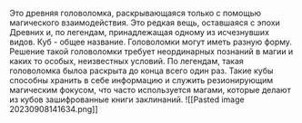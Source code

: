
Это древняя головоломка, раскрывающаяся только с помощью магического взаимодействия. 
Это редкая вещь, оставшаяся с эпохи Древних и, по легендам, принадлежащая одному из исчезнувших видов. 
Куб - общее название. Головоломки могут иметь разную форму. 
Решение такой головоломки требует неординарных познаний в магии и каких то особых, неизвестных условий. По легендам, такая головоломка былоа раскрыта до конца всего один раз. 
Такие кубы способны хранить в себе информацию и служить резионирующим магическим фокусом, что часто используется магами, которые делают из кубов зашифрованные книги заклинаний.
![[Pasted image 20230908141634.png]]
